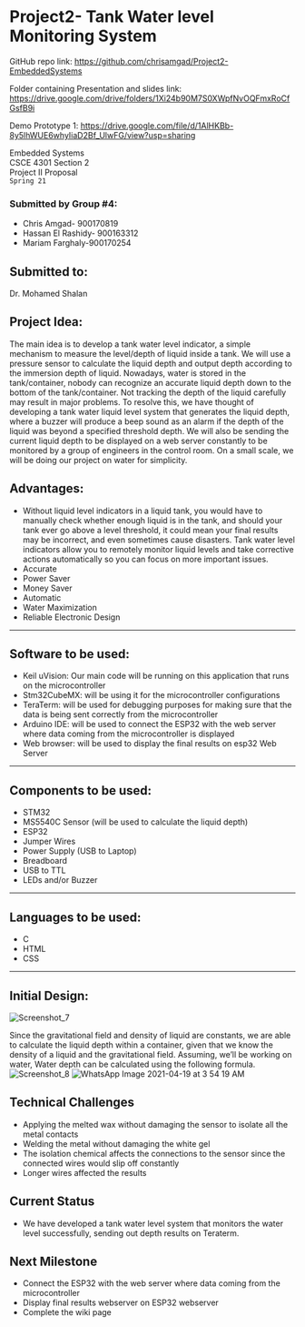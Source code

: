 # Project2- Tank Water level Monitoring System

GitHub repo link: 
https://github.com/chrisamgad/Project2-EmbeddedSystems

Folder containing Presentation and slides link:
https://drive.google.com/drive/folders/1Xi24b90M7S0XWpfNvOQFmxRoCfGsfB9i

Demo Prototype 1:
https://drive.google.com/file/d/1AlHKBb-8y5lhWUE6whyIiaD2Bf_UlwFG/view?usp=sharing

Embedded Systems
<br/>
CSCE 4301 Section 2
<br/>
Project II Proposal
<br/>
`Spring 21`


### Submitted by Group #4:
* Chris Amgad- 900170819
* Hassan El Rashidy- 900163312
* Mariam Farghaly-900170254

## Submitted to:
Dr. Mohamed Shalan

## Project Idea:
The main idea is to develop a tank water level indicator, a simple mechanism to measure the level/depth of liquid inside a tank. We will use a pressure sensor to calculate the liquid depth and output depth according to the immersion depth of liquid. Nowadays, water is stored in the tank/container, nobody can recognize an accurate liquid depth down to the bottom of the tank/container. Not tracking the depth of the liquid carefully may result in major problems. To resolve this, we have thought of developing a tank water liquid level system that generates the liquid depth, where a buzzer will produce a beep sound as an alarm if the depth of the liquid was beyond a specified threshold depth. We will also be sending the current liquid depth to be displayed on a web server constantly to be monitored by a group of engineers in the control room. On a small scale, we will be doing our project on water for simplicity.

## Advantages:
* Without liquid level indicators in a liquid tank, you would have to manually check whether enough liquid is in the tank, and should your tank ever go above a level threshold, it could mean your final results may be incorrect, and even sometimes cause disasters. Tank water level indicators allow you to remotely monitor liquid levels and take corrective actions automatically so you can focus on more important issues.
* Accurate
* Power Saver
* Money Saver
* Automatic
* Water Maximization
* Reliable Electronic Design
***
 
## Software to be used:

* Keil uVision: Our main code will be running on this application that runs on the microcontroller
* Stm32CubeMX: will be using it for the microcontroller configurations 
* TeraTerm: will be used for debugging purposes for making sure that the data is being sent correctly from the microcontroller
* Arduino IDE: will be used to connect the ESP32 with the web server where data coming from the microcontroller is displayed
* Web browser: will be used to display the final results on esp32 Web Server

***

## Components to be used:

* STM32
* MS5540C Sensor (will be used to calculate the liquid depth)
* ESP32
* Jumper Wires
* Power Supply (USB to Laptop)
* Breadboard
* USB to TTL
* LEDs and/or Buzzer

***

## Languages to be used:
* C 
* HTML
* CSS

***

## Initial Design: 
![Screenshot_7](https://user-images.githubusercontent.com/42348385/115172829-554cd700-a0c6-11eb-97b2-e963fa8659d4.png)

Since the gravitational field and density of liquid are constants, we are able to calculate the liquid depth within a container, given that we know the density of a liquid and the gravitational field. Assuming, we’ll be working on water, Water depth can be calculated using the following formula. <br/>
![Screenshot_8](https://user-images.githubusercontent.com/42348385/115172917-7a414a00-a0c6-11eb-9a41-e3cb5a8d04bb.png)
![WhatsApp Image 2021-04-19 at 3 54 19 AM](https://user-images.githubusercontent.com/68485300/115169360-13b82e00-a0be-11eb-9ab1-f2e01174a4dd.jpeg)

## Technical Challenges
* Applying the melted wax without damaging the sensor to isolate all the metal contacts
* Welding the metal without damaging the white gel
* The isolation chemical affects the connections to the sensor since the connected wires would slip off constantly
* Longer wires affected the results
## Current Status
* We have developed a tank water level system that monitors the water level successfully, sending out depth results on Teraterm.

## Next Milestone
* Connect the ESP32 with the web server where data coming from the microcontroller
* Display final results webserver on ESP32 webserver
* Complete the wiki page

